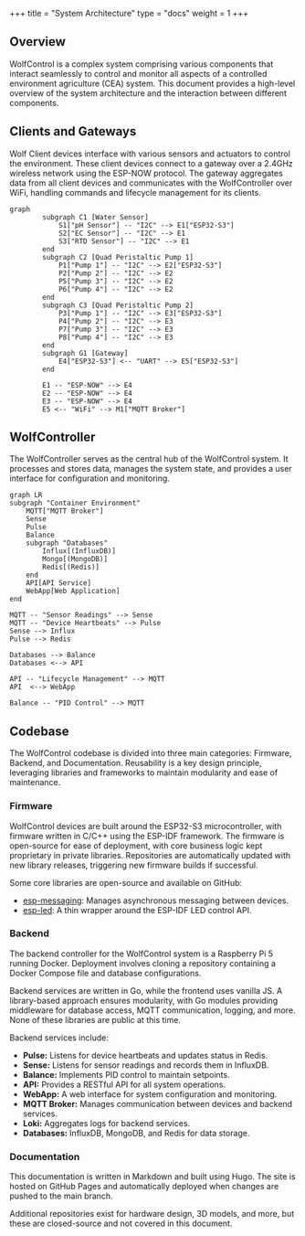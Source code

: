 +++
title = "System Architecture"
type = "docs"
weight = 1
+++

## Overview

WolfControl is a complex system comprising various components that interact seamlessly to control and monitor all aspects of a controlled environment agriculture (CEA) system. This document provides a high-level overview of the system architecture and the interaction between different components.

## Clients and Gateways

Wolf Client devices interface with various sensors and actuators to control the environment. These client devices connect to a gateway over a 2.4GHz wireless network using the ESP-NOW protocol. The gateway aggregates data from all client devices and communicates with the WolfController over WiFi, handling commands and lifecycle management for its clients.

```mermaid
graph
        subgraph C1 [Water Sensor]
            S1["pH Sensor"] -- "I2C" --> E1["ESP32-S3"]
            S2["EC Sensor"] -- "I2C" --> E1
            S3["RTD Sensor"] -- "I2C" --> E1
        end
        subgraph C2 [Quad Peristaltic Pump 1]
            P1["Pump 1"] -- "I2C" --> E2["ESP32-S3"]
            P2["Pump 2"] -- "I2C" --> E2
            P5["Pump 3"] -- "I2C" --> E2
            P6["Pump 4"] -- "I2C" --> E2
        end
        subgraph C3 [Quad Peristaltic Pump 2]
            P3["Pump 1"] -- "I2C" --> E3["ESP32-S3"]
            P4["Pump 2"] -- "I2C" --> E3
            P7["Pump 3"] -- "I2C" --> E3
            P8["Pump 4"] -- "I2C" --> E3
        end
        subgraph G1 [Gateway]
            E4["ESP32-S3"] <-- "UART" --> E5["ESP32-S3"]
        end
        
        E1 -- "ESP-NOW" --> E4
        E2 -- "ESP-NOW" --> E4
        E3 -- "ESP-NOW" --> E4
        E5 <-- "WiFi" --> M1["MQTT Broker"]
```

## WolfController

The WolfController serves as the central hub of the WolfControl system. It processes and stores data, manages the system state, and provides a user interface for configuration and monitoring.

```mermaid
graph LR
subgraph "Container Environment"
    MQTT["MQTT Broker"]
    Sense
    Pulse
    Balance
    subgraph "Databases"
        Influx[(InfluxDB)]
        Mongo[(MongoDB)]
        Redis[(Redis)]
    end
    API[API Service]
    WebApp[Web Application]
end

MQTT -- "Sensor Readings" --> Sense
MQTT -- "Device Heartbeats" --> Pulse
Sense --> Influx
Pulse --> Redis

Databases --> Balance
Databases <--> API

API -- "Lifecycle Management" --> MQTT
API  <--> WebApp

Balance -- "PID Control" --> MQTT
```

## Codebase

The WolfControl codebase is divided into three main categories: Firmware, Backend, and Documentation. Reusability is a key design principle, leveraging libraries and frameworks to maintain modularity and ease of maintenance.

### Firmware

WolfControl devices are built around the ESP32-S3 microcontroller, with firmware written in C/C++ using the ESP-IDF framework. The firmware is open-source for ease of deployment, with core business logic kept proprietary in private libraries. Repositories are automatically updated with new library releases, triggering new firmware builds if successful.

Some core libraries are open-source and available on GitHub:

- [esp-messaging](https://github.com/WolfControl/esp-messaging): Manages asynchronous messaging between devices.
- [esp-led](https://github.com/WolfControl/esp-led): A thin wrapper around the ESP-IDF LED control API.

### Backend

The backend controller for the WolfControl system is a Raspberry Pi 5 running Docker. Deployment involves cloning a repository containing a Docker Compose file and database configurations.

Backend services are written in Go, while the frontend uses vanilla JS. A library-based approach ensures modularity, with Go modules providing middleware for database access, MQTT communication, logging, and more. None of these libraries are public at this time.

Backend services include:

- **Pulse:** Listens for device heartbeats and updates status in Redis.
- **Sense:** Listens for sensor readings and records them in InfluxDB.
- **Balance:** Implements PID control to maintain setpoints.
- **API:** Provides a RESTful API for all system operations.
- **WebApp:** A web interface for system configuration and monitoring.
- **MQTT Broker:** Manages communication between devices and backend services.
- **Loki:** Aggregates logs for backend services.
- **Databases:** InfluxDB, MongoDB, and Redis for data storage.

### Documentation

This documentation is written in Markdown and built using Hugo. The site is hosted on GitHub Pages and automatically deployed when changes are pushed to the main branch.

Additional repositories exist for hardware design, 3D models, and more, but these are closed-source and not covered in this document.
